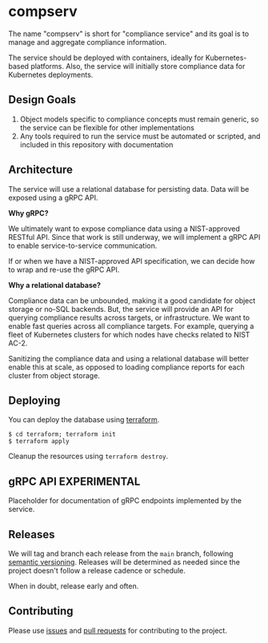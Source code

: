 # compserv

The name "compserv" is short for "compliance service" and its goal is to manage
and aggregate compliance information.

The service should be deployed with containers, ideally for Kubernetes-based
platforms. Also, the service will initially store compliance data for
Kubernetes deployments.

## Design Goals

1. Object models specific to compliance concepts must remain generic, so the
   service can be flexible for other implementations
2. Any tools required to run the service must be automated or scripted, and
   included in this repository with documentation

## Architecture

The service will use a relational database for persisting data. Data will be
exposed using a gRPC API.

**Why gRPC?**

We ultimately want to expose compliance data using a NIST-approved RESTful API.
Since that work is still underway, we will implement a gRPC API to enable
service-to-service communication.

If or when we have a NIST-approved API specification, we can decide how to wrap
and re-use the gRPC API.

**Why a relational database?**

Compliance data can be unbounded, making it a good candidate for object storage
or no-SQL backends. But, the service will provide an API for querying
compliance results across targets, or infrastructure. We want to enable fast
queries across all compliance targets. For example, querying a fleet of
Kubernetes clusters for which nodes have checks related to NIST AC-2.

Sanitizing the compliance data and using a relational database will better
enable this at scale, as opposed to loading compliance reports for each cluster
from object storage.

## Deploying

You can deploy the database using [terraform](https://www.terraform.io/).

```console
$ cd terraform; terraform init
$ terraform apply
```

Cleanup the resources using `terraform destroy`.

## gRPC API **EXPERIMENTAL**

Placeholder for documentation of gRPC endpoints implemented by the service.

## Releases

We will tag and branch each release from the `main` branch, following [semantic
versioning](https://semver.org/). Releases will be determined as needed since
the project doesn't follow a release cadence or schedule.

When in doubt, release early and often.

## Contributing

Please use [issues](https://github.com/rhmdnd/compserv/issues) and [pull
requests](https://github.com/rhmdnd/compserv/pulls) for contributing to the
project.
